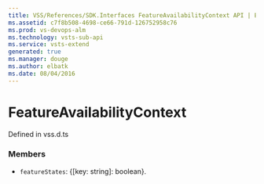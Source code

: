 ```yaml
---
title: VSS/References/SDK.Interfaces FeatureAvailabilityContext API | Extensions for Visual Studio Team Services
ms.assetid: c7f8b508-4698-ce66-791d-126752958c76
ms.prod: vs-devops-alm
ms.technology: vsts-sub-api
ms.service: vsts-extend
generated: true
ms.manager: douge
ms.author: elbatk
ms.date: 08/04/2016
---
```


# FeatureAvailabilityContext

Defined in vss.d.ts



### Members

* `featureStates`: {[key: string]: boolean}. 


